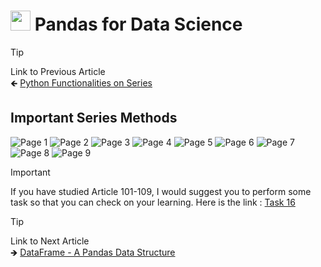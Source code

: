 # <picture> <source srcset="https://pandas.pydata.org/static/img/pandas_mark_white.svg" type="image/webp"> <img src="https://pandas.pydata.org/static/img/pandas_mark_white.svg" width="32" height="32"> </picture> Pandas for Data Science 

> [!TIP]  
> Link to Previous Article  
> 🡸 [Python Functionalities on Series](../Articles/108_python_functionalities_on_series.md)

## Important Series Methods


![Page 1](../Resources/Images/109_01.jpeg) 
![Page 2](../Resources/Images/109_02.jpeg) 
![Page 3](../Resources/Images/109_03.jpeg) 
![Page 4](../Resources/Images/109_04.jpeg) 
![Page 5](../Resources/Images/109_05.jpeg) 
![Page 6](../Resources/Images/109_06.jpeg) 
![Page 7](../Resources/Images/109_07.jpeg) 
![Page 8](../Resources/Images/109_08.jpeg) 
![Page 9](../Resources/Images/109_09.jpeg)

> [!IMPORTANT]  
> If you have studied Article 101-109, I would suggest you to perform some task so that you can check on your learning. Here is the link : [Task 16](/Pandas/Tasks/task_16.ipynb)

> [!TIP]  
> Link to Next Article  
> 🡺 [DataFrame - A Pandas Data Structure](../Articles/110_dataframes.md)